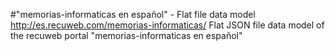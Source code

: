 #"memorias-informaticas en español" - Flat file data model
http://es.recuweb.com/memorias-informaticas/
Flat JSON file data model of the recuweb portal "memorias-informaticas en español"

